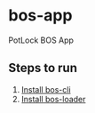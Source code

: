 # bos-app
PotLock BOS App

## Steps to run

1. [Install bos-cli](https://github.com/bos-cli-rs/bos-cli-rs#install)
2. [Install bos-loader](https://github.com/near/bos-loader#installation)